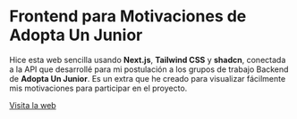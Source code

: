 # Frontend para Motivaciones de Adopta Un Junior

Hice esta web sencilla usando **Next.js**, **Tailwind CSS** y **shadcn**, conectada a la API que desarrollé para mi postulación a los grupos de trabajo Backend de **Adopta Un Junior**. Es un extra que he creado para visualizar fácilmente mis motivaciones para participar en el proyecto.

[Visita la web](https://tu-url-aqui.com)
